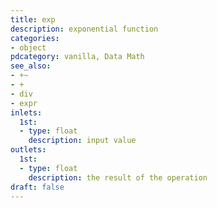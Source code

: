 ```yaml
---
title: exp
description: exponential function
categories:
- object
pdcategory: vanilla, Data Math
see_also:
- +~
- +
- div
- expr
inlets:
  1st:
  - type: float
    description: input value
outlets:
  1st:
  - type: float
    description: the result of the operation
draft: false
---
```



